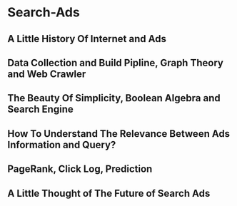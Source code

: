 # Search-Ads
## A Little History Of Internet and Ads
## Data Collection and Build Pipline, Graph Theory and Web Crawler
## The Beauty Of Simplicity, Boolean Algebra and Search Engine
## How To Understand The Relevance Between Ads Information and Query?
## PageRank, Click Log, Prediction
## A Little Thought of The Future of Search Ads
